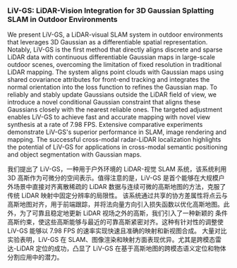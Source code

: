 ### LiV-GS: LiDAR-Vision Integration for 3D Gaussian Splatting SLAM in Outdoor Environments

We present LiV-GS, a LiDAR-visual SLAM system in outdoor environments that leverages 3D Gaussian as a differentiable spatial representation. Notably, LiV-GS is the first method that directly aligns discrete and sparse LiDAR data with continuous differentiable Gaussian maps in large-scale outdoor scenes, overcoming the limitation of fixed resolution in traditional LiDAR mapping. The system aligns point clouds with Gaussian maps using shared covariance attributes for front-end tracking and integrates the normal orientation into the loss function to refines the Gaussian map. To reliably and stably update Gaussians outside the LiDAR field of view, we introduce a novel conditional Gaussian constraint that aligns these Gaussians closely with the nearest reliable ones. The targeted adjustment enables LiV-GS to achieve fast and accurate mapping with novel view synthesis at a rate of 7.98 FPS. Extensive comparative experiments demonstrate LiV-GS's superior performance in SLAM, image rendering and mapping. The successful cross-modal radar-LiDAR localization highlights the potential of LiV-GS for applications in cross-modal semantic positioning and object segmentation with Gaussian maps.

我们提出了 LiV-GS，一种用于户外环境的 LiDAR-视觉 SLAM 系统，该系统利用 3D 高斯作为可微分的空间表示。值得注意的是，LiV-GS 是首个能够在大规模户外场景中直接对齐离散稀疏的 LiDAR 数据与连续可微的高斯地图的方法，克服了传统 LiDAR 映射中固定分辨率的局限性。
该系统通过共享的协方差属性将点云与高斯地图对齐，用于前端跟踪，并将法向量方向引入损失函数以优化高斯地图。此外，为了可靠且稳定地更新 LiDAR 视场之外的高斯，我们引入了一种新颖的 条件高斯约束，使这些高斯能够与最近的可靠高斯紧密对齐。这种有针对性的调整使 LiV-GS 能够以 7.98 FPS 的速率实现快速且准确的映射和新视图合成。
大量对比实验表明，LiV-GS 在 SLAM、图像渲染和映射方面表现优异。尤其是跨模态雷达-LiDAR 定位的成功，凸显了 LiV-GS 在基于高斯地图的跨模态语义定位和物体分割应用中的潜力。
